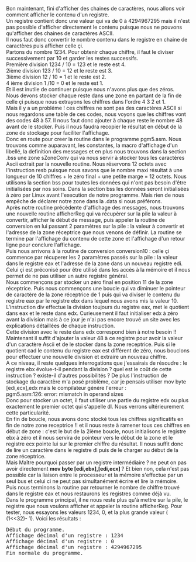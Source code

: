Bon maintenant, fini d'afficher des chaines de caractères, nous allons voir comment afficher le contenu d'un registre.<br>
Un registre contient donc une valeur qui va de 0 à 4294967295 mais il n'est pas possible d'afficher directement le contenu puisque nous ne pouvons qu'afficher des chaines de caractères ASCII. <br>
Il nous faut donc convertir le nombre contenu dans le registre en chaine de caractères puis afficher celle çi.<br>
Partons du nombre 1234. Pour obtenir chaque chiffre, il faut le diviser successivement par 10 et garder les restes successifs. <br>
Première division 1234 / 10 = 123 et le reste est 4. <br>
2ième division 123 / 10 = 12 et le reste est 3. <br>
3ième division 12 / 10 = 1 et le reste est 2. <br>
4 ième division 1 /10  = 0 et le reste est 1. <br>
Et il est inutile de continuer puisque nous n'avons plus que des zéros. <br>
Nous devons stocker chaque reste dans une zone en partant de la fin de celle çi puisque nous extrayons les chiffres dans l'ordre 4 3 2 et 1.<br>
Mais il y a un probléme ! ces chiffres ne sont pas des caractères ASCII si nous regardons une table de ces codes, nous voyons que les chiffres vont des codes 48 à 57. Il nous faut donc ajouter à chaque reste le nombre 48 avant de le stocker.
Puis il nous faudra recopier le résultat en début de la zone de stockage pour faciliter l'affichage. <br>
Donc en route pour creer la routine dans le programme pgm5.asm. Nous trouvons comme auparavant, les constantes, la macro d'affichage d'un libellé, la definition des messages et en plus nous trouvons dans la section .bss une zone sZoneConv qui va nous servir à stocker tous les caractères Ascii extrait par la nouvelle routine. Nous réservons 12 octets avec l'instruction resb puisque nous savons que le nombre maxi résultat à une longueur de 10 chiffres + le zéro final + une petite marge = 12 octets.
Nous utilisons la section bss pour toutes les données qui n'ont pas besoin d'être initialisées par nos soins. Dans la section bss les données seront initialisées à zéro par Linux avant l'execution de notre programme. Mais rien de nous empêche de déclarer notre zone dans la .data si nous préférons.<br>
Après notre routine précédente d'affichage des messages, nous trouvons une nouvelle routine afficherReg qui va récupèrer sur la pile la valeur à convertir, afficher le début de message, puis appeler la routine de conversion en lui passant 2 paramètres sur la pile : la valeur à convertir et l'adresse de la zone réceptrice que nous venons de définir. La routine se termine par l'affichage du contenu de cette zone et l'affichage d'un retour ligne pour conclure l'affichage.<br>
Puis nous arrivons à la routine de conversion conversion10 : celle çi commence par récuperer les 2 paramètres passés sur la pile : la valeur dans le registre eax et l'adresse de la zone dans un nouveau registre edi. Celui çi est préconisé pour être utilisé dans les accès à la mémoire et il nous permet de ne pas utiliser un autre registre général.<br>
Nous commençons par stocker un zéro final en position 11 de la zone réceptrice. Puis nous commençons une boucle qui va diminuer le pointeur de caractère de la zone réceptrice de 1 puis qui va diviser le contenu du registre eax par le registre ebx dans lequel nous avons mis la valeur 10. L'instruction div effectue la division toujours du registre eax, met le quotient dans eax et le reste dans edx. Curieusement il faut initialiser edx à zéro avant la division mais à ce jour je n'ai pas encore trouvé un site avec les explications détaillées de chaque instruction. <br>
Cette division avec le reste dans edx correspond bien à notre besoin !! Maintenant il suffit d'ajouter la valeur 48 à ce registre pour avoir la valeur d'un caractère Ascii et de le stocker dans la zone receptrice. Puis si le quotient cad le contenu du registre eax est différent de zéro, nous bouclons pour effectuer une nouvelle division et extraire un nouveau chiffre. <br>
A ce niveau, il reste quelques interrogations que j'essairais de résoudre : le registre ebx évolue-t-il pendant la division ? quel est le coût de cette instruction ? existe-il d'autres possibilités ?
De plus l'instruction de stockage du caractère m'a posé problème, car je pensais utiliser mov byte [edi,ecx],edx mais le compilateur génére l'erreur : <br>
pgm5.asm:126: error: mismatch in operand sizes <br>
Donc pour stocker un octet, il faut utiliser une partie du registre edx ou plus exactement le premier octet  qui s'appelle dl. Nous verrons ultérieurement cette particularité.<br>
En fin de boucle, nous avons donc stocké tous les chiffres significatifs en fin de notre zone receptrice !! et il nous reste à ramener tous ces chiffres en début de zone : c'est le but de la 2ième boucle, nous initialisons le registre ebx à zéro et il nous servira de pointeur vers le début de la zone et le registre ecx pointe lui sur le premier chiffre du résultat. Il nous suffit donc de lire un caractère dans le registre dl puis de le charger au début de la zone réceptrice.<br>
Mais Maître pourquoi passer par un registre intermédiaire ? ne peut on pas avoir directement <b>mov byte [edi,ebx],[edi,ecx] </b>?
Et bien non, cela n'est pas possible car la liaison entre le processeur et la mémoire s'effectue par un seul bus et celui ci ne peut pas simultanément écrire et lire la mémoire.<br>
Puis nous terminons la routine par retourner le nombre de chiffre trouvé dans le registre eax et nous restaurons les registres comme déjà vu.<br>
Dans le programme principal, il ne nous reste plus qu'à mettre sur la pile, le registre que nous voulons afficher et appeler la routine afficherReg. Pour tester, nous essayons les valeurs 1234, 0, et la plus grande valeur ( (1<<32)- 1).
Voici les résultats :
<pre>
Début du programme.
Affichage décimal d'un registre : 1234
Affichage décimal d'un registre : 0
Affichage décimal d'un registre : 4294967295
Fin normale du programme.
</pre><br>





